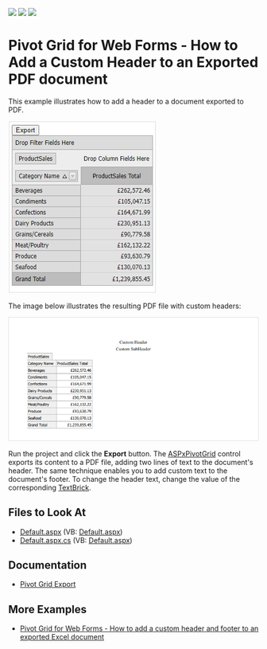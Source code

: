 <!-- default badges list -->
![](https://img.shields.io/endpoint?url=https://codecentral.devexpress.com/api/v1/VersionRange/128577104/21.2.3%2B)
[![](https://img.shields.io/badge/Open_in_DevExpress_Support_Center-FF7200?style=flat-square&logo=DevExpress&logoColor=white)](https://supportcenter.devexpress.com/ticket/details/E1188)
[![](https://img.shields.io/badge/📖_How_to_use_DevExpress_Examples-e9f6fc?style=flat-square)](https://docs.devexpress.com/GeneralInformation/403183)
<!-- default badges end -->
<!-- default file list -->
# Pivot Grid for Web Forms - How to Add a Custom Header to an Exported PDF document

This example illustrates how to add a header to a document exported to PDF.

![Pivot Grid for Web Forms - Custom Header for Export](images/pivot-grid-web-forms-export-custom-header.png)

The image below illustrates the resulting PDF file with custom headers:

![Pivot Grid for Web Forms - Custom Header for Export](images/pivot-grid-export-pdf-custom-headers.png)


Run the project and click the **Export** button. The [ASPxPivotGrid](https://docs.devexpress.com/AspNet/DevExpress.Web.ASPxPivotGrid.ASPxPivotGrid) control exports its content to a PDF file, adding two lines of text to the document's header. The same technique enables you to add custom text to the document's footer. To change the header text, change the value of the corresponding [TextBrick](https://docs.devexpress.com/CoreLibraries/DevExpress.XtraPrinting.TextBrick).

## Files to Look At


- [Default.aspx](./CS/Default.aspx) (VB: [Default.aspx](./VB/Default.aspx))
- [Default.aspx.cs](./CS/Default.aspx.cs) (VB: [Default.aspx](./VB/Default.aspx))

## Documentation

- [Pivot Grid Export](https://docs.devexpress.com/AspNet/114650/components/pivot-grid/export/export-overview)

## More Examples

- [Pivot Grid for Web Forms - How to add a custom header and footer to an exported Excel document](https://github.com/DevExpress-Examples/data-aware-export-how-to-add-custom-header-and-footer-to-an-exported-excel-document-t355654)
